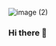 
![image (2)](https://github.com/YuliaMenachoPages/YuliaMenachoPages/assets/111748377/afdf6583-5b66-4d75-9b73-736e3ac821b1)


### Hi there 👋

<!--
**YuliaMenachoPages/YuliaMenachoPages** is a ✨ _special_ ✨ repository because its `README.md` (this file) appears on your GitHub profile.

Here are some ideas to get you started:

- 🔭 I’m currently working on ...
- 🌱 I’m currently learning ...
- 👯 I’m looking to collaborate on ...
- 🤔 I’m looking for help with ...
- 💬 Ask me about ...
- 📫 How to reach me: ...
- 😄 Pronouns: ...
- ⚡ Fun fact: ...
-->
